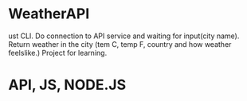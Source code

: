 # WeatherAPI 
ust CLI. 
Do connection to API service and waiting for input(city name). 
Return weather in the city (tem C, temp F, country and how weather feelslike.)
Project for learning.

# API, JS, NODE.JS
